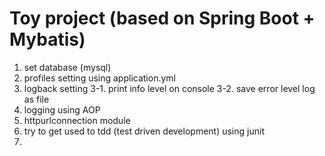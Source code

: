 Toy project (based on Spring Boot + Mybatis)
=======
1. set database (mysql)
2. profiles setting using application.yml
3. logback setting 
  3-1. print info level on console
  3-2. save error level log as file
4. logging using AOP
5. httpurlconnection module 
6. try to get used to tdd (test driven development) using junit
7. 
